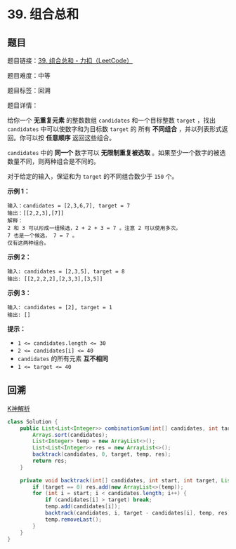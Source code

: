 # 39. 组合总和

## 题目

题目链接：[39. 组合总和 - 力扣（LeetCode）](https://leetcode.cn/problems/combination-sum/description/)

题目难度：中等

题目标签：回溯

题目详情：

给你一个 **无重复元素** 的整数数组 `candidates` 和一个目标整数 `target` ，找出 `candidates` 中可以使数字和为目标数 `target` 的 所有 **不同组合** ，并以列表形式返回。你可以按 **任意顺序** 返回这些组合。

`candidates` 中的 **同一个** 数字可以 **无限制重复被选取** 。如果至少一个数字的被选数量不同，则两种组合是不同的。 

对于给定的输入，保证和为 `target` 的不同组合数少于 `150` 个。

**示例 1：**

```
输入：candidates = [2,3,6,7], target = 7
输出：[[2,2,3],[7]]
解释：
2 和 3 可以形成一组候选，2 + 2 + 3 = 7 。注意 2 可以使用多次。
7 也是一个候选， 7 = 7 。
仅有这两种组合。
```

**示例 2：**

```
输入: candidates = [2,3,5], target = 8
输出: [[2,2,2,2],[2,3,3],[3,5]]
```

**示例 3：**

```
输入: candidates = [2], target = 1
输出: []
```

**提示：**

- `1 <= candidates.length <= 30`
- `2 <= candidates[i] <= 40`
- `candidates` 的所有元素 **互不相同**
- `1 <= target <= 40`



## 回溯

[K神解析](https://leetcode.cn/problems/combination-sum/solutions/2363929/39-zu-he-zong-he-hui-su-qing-xi-tu-jie-b-9zx7)

``` java
class Solution {
    public List<List<Integer>> combinationSum(int[] candidates, int target) {
        Arrays.sort(candidates);
        List<Integer> temp = new ArrayList<>();
        List<List<Integer>> res = new ArrayList<>();
        backtrack(candidates, 0, target, temp, res);
        return res;
    }
    
    private void backtrack(int[] candidates, int start, int target, List<Integer> temp, List<List<Integer>> res) {
        if (target == 0) res.add(new ArrayList<>(temp));
        for (int i = start; i < candidates.length; i++) {
            if (candidates[i] > target) break;
            temp.add(candidates[i]);
            backtrack(candidates, i, target - candidates[i], temp, res);
            temp.removeLast();
        }
    }
}
```

